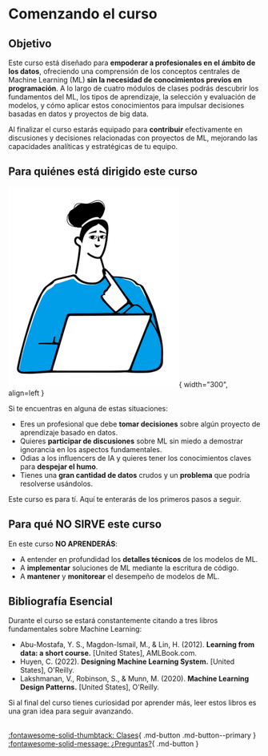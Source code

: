 # Comenzando el curso

## Objetivo

Este curso está diseñado para **empoderar a profesionales en el ámbito de los datos**, ofreciendo una comprensión de los conceptos centrales de Machine Learning (ML) **sin la necesidad de conocimientos previos en programación**. A lo largo de cuatro módulos de clases podrás descubrir los fundamentos del ML, los tipos de aprendizaje, la selección y evaluación de modelos, y cómo aplicar estos conocimientos para impulsar decisiones basadas en datos y proyectos de big data.

Al finalizar el curso estarás equipado para **contribuir** efectivamente en discusiones y decisiones relacionadas con proyectos de ML, mejorando las capacidades analíticas y estratégicas de tu equipo.

## Para quiénes está dirigido este curso

![Portada](assets/images/BigShoes-Torso2.png){ width="300", align=left }

Si te encuentras en alguna de estas situaciones:

* Eres un profesional que debe **tomar decisiones** sobre algún proyecto de aprendizaje basado en datos.
* Quieres **participar de discusiones** sobre ML sin miedo a demostrar ignorancia en los aspectos fundamentales.
* Odias a los influencers de IA y quieres tener los conocimientos claves para **despejar el humo**.
* Tienes una **gran cantidad de datos** crudos y un **problema** que podría resolverse usándolos. 

Este curso es para tí. Aquí te enterarás de los primeros pasos a seguir.

## Para qué NO SIRVE este curso

En este curso **NO APRENDERÁS**:

* A entender en profundidad los **detalles técnicos** de los modelos de ML.
* A **implementar** soluciones de ML mediante la escritura de código.
* A **mantener** y **monitorear** el desempeño de modelos de ML.

## Bibliografía Esencial

Durante el curso se estará constantemente citando a tres libros fundamentales sobre Machine Learning:

- Abu-Mostafa, Y. S., Magdon-Ismail, M., & Lin, H. (2012). **Learning from data: a short course.** [United States], AMLBook.com.
- Huyen, C. (2022). **Designing Machine Learning System.** [United States], O'Reilly.
- Lakshmanan, V., Robinson, S., & Munn, M. (2020). **Machine Learning Design Patterns.** [United States], O'Reilly.

Si al final del curso tienes curiosidad por aprender más, leer estos libros es una gran idea para seguir avanzando.
<br>
<br>

[:fontawesome-solid-thumbtack: Clases](lectures/index.md){ .md-button .md-button--primary } [:fontawesome-solid-message: ¿Preguntas?](questions/index.md){ .md-button }